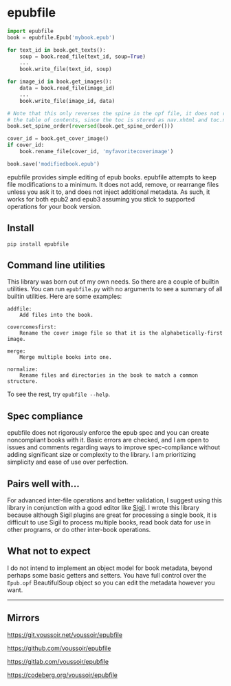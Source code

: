 epubfile
========

```Python
import epubfile
book = epubfile.Epub('mybook.epub')

for text_id in book.get_texts():
    soup = book.read_file(text_id, soup=True)
    ...
    book.write_file(text_id, soup)

for image_id in book.get_images():
    data = book.read_file(image_id)
    ...
    book.write_file(image_id, data)

# Note that this only reverses the spine in the opf file, it does not reverse
# the table of contents, since the toc is stored as nav.xhtml and toc.ncx.
book.set_spine_order(reversed(book.get_spine_order()))

cover_id = book.get_cover_image()
if cover_id:
    book.rename_file(cover_id, 'myfavoritecoverimage')

book.save('modifiedbook.epub')
```

epubfile provides simple editing of epub books. epubfile attempts to keep file modifications to a minimum. It does not add, remove, or rearrange files unless you ask it to, and does not inject additional metadata. As such, it works for both epub2 and epub3 assuming you stick to supported operations for your book version.

## Install

`pip install epubfile`

## Command line utilities

This library was born out of my own needs. So there are a couple of builtin utilities. You can run `epubfile.py` with no arguments to see a summary of all builtin utilities. Here are some examples:

```
addfile:
    Add files into the book.

covercomesfirst:
    Rename the cover image file so that it is the alphabetically-first image.

merge:
    Merge multiple books into one.

normalize:
    Rename files and directories in the book to match a common structure.
```

To see the rest, try `epubfile --help`.

## Spec compliance

epubfile does not rigorously enforce the epub spec and you can create noncompliant books with it. Basic errors are checked, and I am open to issues and comments regarding ways to improve spec-compliance without adding significant size or complexity to the library. I am prioritizing simplicity and ease of use over perfection.

## Pairs well with...

For advanced inter-file operations and better validation, I suggest using this library in conjunction with a good editor like [Sigil](https://github.com/Sigil-Ebook/Sigil). I wrote this library because although Sigil plugins are great for processing a single book, it is difficult to use Sigil to process multiple books, read book data for use in other programs, or do other inter-book operations.

## What not to expect

I do not intend to implement an object model for book metadata, beyond perhaps some basic getters and setters. You have full control over the `Epub.opf` BeautifulSoup object so you can edit the metadata however you want.

---

## Mirrors

https://git.voussoir.net/voussoir/epubfile

https://github.com/voussoir/epubfile

https://gitlab.com/voussoir/epubfile

https://codeberg.org/voussoir/epubfile
